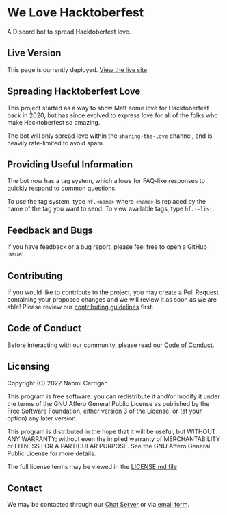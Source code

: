 # We Love Hacktoberfest

A Discord bot to spread Hacktoberfest love.

## Live Version

This page is currently deployed. [View the live site](https://discord.gg/hacktoberfest)

## Spreading Hacktoberfest Love

This project started as a way to show Matt some love for Hacktoberfest back in 2020, but has since evolved to express love for all of the folks who make Hacktoberfest so amazing.

The bot will only spread love within the `sharing-the-love` channel, and is heavily rate-limited to avoid spam.

## Providing Useful Information

The bot now has a tag system, which allows for FAQ-like responses to quickly respond to common questions.

To use the tag system, type `hf.<name>` where `<name>` is replaced by the name of the tag you want to send. To view available tags, type `hf.--list`.

## Feedback and Bugs

If you have feedback or a bug report, please feel free to open a GitHub issue!

## Contributing

If you would like to contribute to the project, you may create a Pull Request containing your proposed changes and we will review it as soon as we are able! Please review our [contributing guidelines](CONTRIBUTING.md) first.

## Code of Conduct

Before interacting with our community, please read our [Code of Conduct](CODE_OF_CONDUCT.md).

## Licensing

Copyright (C) 2022 Naomi Carrigan

This program is free software: you can redistribute it and/or modify it under the terms of the GNU Affero General Public License as published by the Free Software Foundation, either version 3 of the License, or (at your option) any later version.

This program is distributed in the hope that it will be useful, but WITHOUT ANY WARRANTY; without even the implied warranty of MERCHANTABILITY or FITNESS FOR A PARTICULAR PURPOSE. See the GNU Affero General Public License for more details.

The full license terms may be viewed in the [LICENSE.md file](./LICENSE.md)

## Contact

We may be contacted through our [Chat Server](http://chat.nhcarrigan.com) or via [email form](https://www.nhcarrigan.com/contact).
